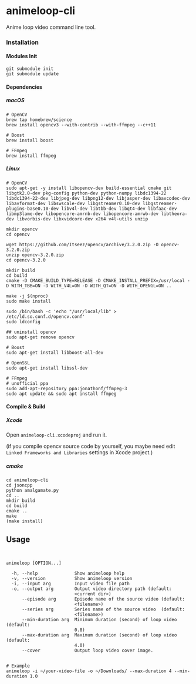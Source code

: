 # animeloop-cli
Anime loop video command line tool.



### Installation

#### Modules Init

``` Shell
git submodule init
git submodule update
```


#### Dependencies

##### macOS

``` Shell
# OpenCV
brew tap homebrew/science
brew install opencv3 --with-contrib --with-ffmpeg --c++11

# Boost
brew install boost

# FFmpeg
brew install ffmpeg
```

##### Linux

``` Shell
# OpenCV
sudo apt-get -y install libopencv-dev build-essential cmake git libgtk2.0-dev pkg-config python-dev python-numpy libdc1394-22 libdc1394-22-dev libjpeg-dev libpng12-dev libjasper-dev libavcodec-dev libavformat-dev libswscale-dev libgstreamer0.10-dev libgstreamer-plugins-base0.10-dev libv4l-dev libtbb-dev libqt4-dev libfaac-dev libmp3lame-dev libopencore-amrnb-dev libopencore-amrwb-dev libtheora-dev libvorbis-dev libxvidcore-dev x264 v4l-utils unzip

mkdir opencv
cd opencv

wget https://github.com/Itseez/opencv/archive/3.2.0.zip -O opencv-3.2.0.zip
unzip opencv-3.2.0.zip
cd opencv-3.2.0

mkdir build
cd build
cmake -D CMAKE_BUILD_TYPE=RELEASE -D CMAKE_INSTALL_PREFIX=/usr/local -D WITH_TBB=ON -D WITH_V4L=ON -D WITH_QT=ON -D WITH_OPENGL=ON ..

make -j $(nproc)
sudo make install

sudo /bin/bash -c 'echo "/usr/local/lib" > /etc/ld.so.conf.d/opencv.conf'
sudo ldconfig

## uninstall opencv
sudo apt-get remove opencv

# Boost
sudo apt-get install libboost-all-dev

# OpenSSL
sudo apt-get install libssl-dev

# FFmpeg
# unofficial ppa
sudo add-apt-repository ppa:jonathonf/ffmpeg-3
sudo apt update && sudo apt install ffmpeg
```

#### Compile & Build 

##### Xcode

Open `animeloop-cli.xcodeproj` and run it.

(if you compile opencv source code by yourself, you maybe need edit `Linked Frameworks and Libraries` settings in Xcode project.)

##### cmake

``` Shell
cd animeloop-cli
cd jsoncpp
python amalgamate.py
cd ..
mkdir build
cd build
cmake ..
make
(make install)
```

## Usage

```Shell


animeloop [OPTION...]

  -h, --help              Show animeloop help
  -v, --version           Show animeloop version
  -i, --input arg         Input video file path
  -o, --output arg        Output video directory path (default:
                          <current dir>)
      --episode arg       Episode name of the source video (default:
                          <filename>)
      --series arg        Series name of the source video  (default:
                          <filename>)
      --min-duration arg  Minimum duration (second) of loop video (default:
                          0.8)
      --max-duration arg  Maximum duration (second) of loop video (default:
                          4.0)
      --cover             Output loop video cover image.


# Example
animeloop -i ~/your-video-file -o ~/Downloads/ --max-duration 4 --min-duration 1.0
```